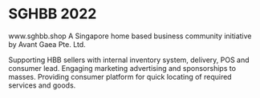 ﻿<h1>SGHBB 2022</h1>
 www.sghbb.shop
 A Singapore home based business community initiative by Avant Gaea Pte. Ltd.
<p>
Supporting HBB sellers with internal inventory system, delivery, POS and consumer lead.
Engaging marketing advertising and sponsorships to masses.
Providing consumer platform for quick locating of required services and goods.
</p>
